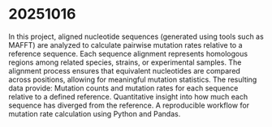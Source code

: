 # 20251016


In this project, aligned nucleotide sequences (generated using tools such as MAFFT) are analyzed to calculate pairwise mutation rates relative to a reference sequence.
Each sequence alignment represents homologous regions among related species, strains, or experimental samples. The alignment process ensures that equivalent nucleotides are compared across positions, allowing for meaningful mutation statistics.
The resulting data provide:
Mutation counts and mutation rates for each sequence relative to a defined reference.
Quantitative insight into how much each sequence has diverged from the reference.
A reproducible workflow for mutation rate calculation using Python and Pandas.